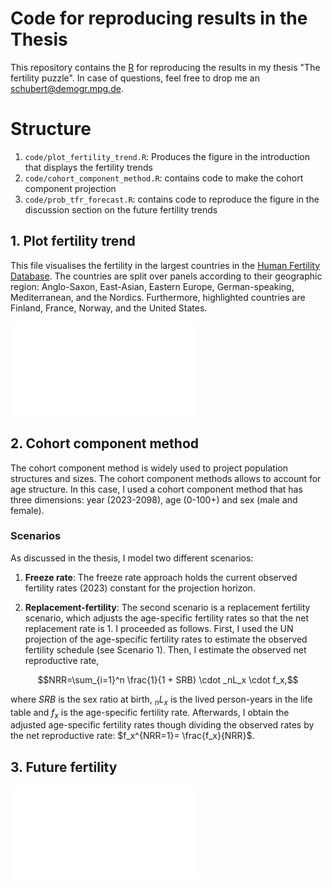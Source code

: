 # Code for reproducing results in the Thesis
This repository contains the [R](https://cran.r-project.org/) for reproducing the results in my thesis "The fertility puzzle". In case of questions, feel free to drop me an <schubert@demogr.mpg.de>.


# Structure
1. `code/plot_fertility_trend.R`: Produces the figure in the introduction that displays the fertility trends
2. `code/cohort_component_method.R`: contains code to make the cohort component projection
3. `code/prob_tfr_forecast.R`: contains code to reproduce the figure in the discussion section on the future fertility trends

## 1. Plot fertility trend
This file visualises the fertility in the largest countries in the [Human Fertility Database](https://www.humanfertility.org/). The countries are split over panels according to their geographic region: Anglo-Saxon, East-Asian, Eastern Europe, German-speaking, Mediterranean, and the Nordics. Furthermore, highlighted countries are Finland, France, Norway, and the United States.


![Time trend of the total fertility rate across countries grouped by geographic-cultural similarities in the period between 2000 and 2020. *Source:* Data is obtained from the Human Fertility Database.](./figures/panel_fertility.pdf)

## 2. Cohort component method
The cohort component method is widely used to project population structures and sizes. The cohort component methods allows to account for age structure. In this case, I used a cohort component method that has three dimensions: year (2023-2098), age (0-100+) and sex (male and female).

### Scenarios
As discussed in the thesis, I model two different scenarios:

1. **Freeze rate**: The freeze rate approach holds the current observed fertility rates (2023) constant for the projection horizon.

2. **Replacement-fertility**: The second scenario is a replacement fertility scenario, which adjusts the age-specific fertility rates so that the net replacement rate is 1. I proceeded as follows. First, I used the UN projection of the age-specific fertility rates to estimate the observed fertility schedule (see Scenario 1). Then, I estimate the observed net reproductive rate, 

$$NRR=\sum_{i=1}^n \frac{1}{1 + SRB} \cdot _nL_x \cdot f_x,$$

where $SRB$ is the sex ratio at birth, $_nL_x$ is the lived person-years in the life table and $f_x$ is the age-specific fertility rate. Afterwards, I obtain the adjusted age-specific fertility rates though dividing the observed rates by the net reproductive rate: $f_x^{NRR=1}= \frac{f_x}{NRR}$.


## 3. Future fertility

![This figure displays the median, min, max and the Monte Carlo forecasts of the total fertility rate by the United Nations population division.](./figures/un_prob_projections.pdf)


